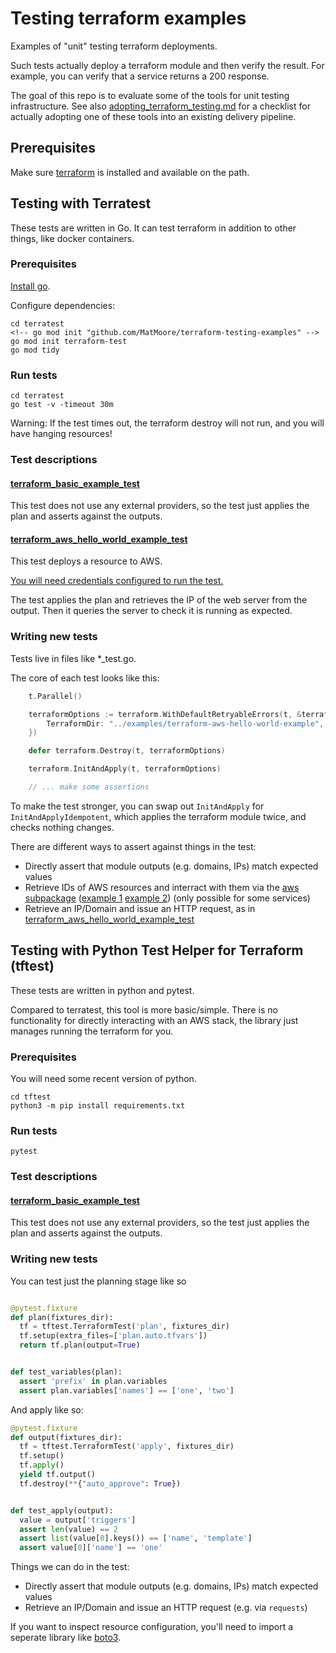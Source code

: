 # Testing terraform examples

Examples of "unit" testing terraform deployments.

Such tests actually deploy a terraform module and then verify the result. For example, you can verify that a service returns a 200 response.

The goal of this repo is to evaluate some of the tools for unit testing infrastructure. See also [adopting_terraform_testing.md](./adopting_terraform_testing.md) for a checklist for actually adopting one of these tools into an existing delivery pipeline.

## Prerequisites

Make sure [terraform](https://developer.hashicorp.com/terraform/downloads?product_intent=terraform) is installed and available on the path.

## Testing with Terratest

These tests are written in Go. It can test terraform in addition to other things, like docker containers.

### Prerequisites

[Install go](https://golang.org/).

Configure dependencies:

```
cd terratest
<!-- go mod init "github.com/MatMoore/terraform-testing-examples" -->
go mod init terraform-test
go mod tidy
```

### Run tests

```
cd terratest
go test -v -timeout 30m
```

Warning: If the test times out, the terraform destroy will not run, and you will have hanging resources!

### Test descriptions

#### [terraform_basic_example_test](./terratest/terraform_basic_example_test.go) 
This test does not use any external providers, so the test just applies the plan and asserts against the outputs.

#### [terraform_aws_hello_world_example_test](./terratest/terraform_aws_hello_world_example_test.go) 
This test deploys a resource to AWS.

[You will need credentials configured to run the test.](https://registry.terraform.io/providers/hashicorp/aws/latest/docs#authentication-and-configuration)

The test applies the plan and retrieves the IP of the web server from the output. Then it queries the server to check it is running as expected.


### Writing new tests

Tests live in files like *_test.go.

The core of each test looks like this:

```go
	t.Parallel()

	terraformOptions := terraform.WithDefaultRetryableErrors(t, &terraform.Options{
		TerraformDir: "../examples/terraform-aws-hello-world-example",
	})

	defer terraform.Destroy(t, terraformOptions)

	terraform.InitAndApply(t, terraformOptions)

    // ... make some assertions
```

To make the test stronger, you can swap out `InitAndApply` for `InitAndApplyIdempotent`, which applies the terraform module twice, and checks nothing changes.

There are different ways to assert against things in the test:

- Directly assert that module outputs (e.g. domains, IPs) match expected values
- Retrieve IDs of AWS resources and interract with them via the [aws subpackage](https://pkg.go.dev/github.com/gruntwork-io/terratest@v0.43.13/modules/aws) ([example 1](https://github.com/gruntwork-io/terratest/blob/v0.43.13/test/terraform_aws_rds_example_test.go) [example 2](https://github.com/gruntwork-io/terratest/blob/v0.43.13/test/terraform_aws_s3_example_test.go)) (only possible for some services)
- Retrieve an IP/Domain and issue an HTTP request, as in [terraform_aws_hello_world_example_test](./test/terraform_aws_hello_world_example_test.go)

## Testing with Python Test Helper for Terraform (tftest)

These tests are written in python and pytest.

Compared to terratest, this tool is more basic/simple. There is no functionality for directly interacting with an AWS stack, the library just manages running the terraform for you.

### Prerequisites

You will need some recent version of python.

```
cd tftest
python3 -m pip install requirements.txt
```

### Run tests

```
pytest
```

### Test descriptions

#### [terraform_basic_example_test](./tftest/test_terraform_basic_example.py) 
This test does not use any external providers, so the test just applies the plan and asserts against the outputs.

### Writing new tests
You can test just the planning stage like so

```python

@pytest.fixture
def plan(fixtures_dir):
  tf = tftest.TerraformTest('plan', fixtures_dir)
  tf.setup(extra_files=['plan.auto.tfvars'])
  return tf.plan(output=True)


def test_variables(plan):
  assert 'prefix' in plan.variables
  assert plan.variables['names'] == ['one', 'two']
```

And apply like so:

```python
@pytest.fixture
def output(fixtures_dir):
  tf = tftest.TerraformTest('apply', fixtures_dir)
  tf.setup()
  tf.apply()
  yield tf.output()
  tf.destroy(**{"auto_approve": True})


def test_apply(output):
  value = output['triggers']
  assert len(value) == 2
  assert list(value[0].keys()) == ['name', 'template']
  assert value[0]['name'] == 'one'
```

Things we can do in the test:

- Directly assert that module outputs (e.g. domains, IPs) match expected values
- Retrieve an IP/Domain and issue an HTTP request (e.g. via `requests`)

If you want to inspect resource configuration, you'll need to import a seperate library like [boto3](https://boto3.amazonaws.com/v1/documentation/api/latest/index.html).